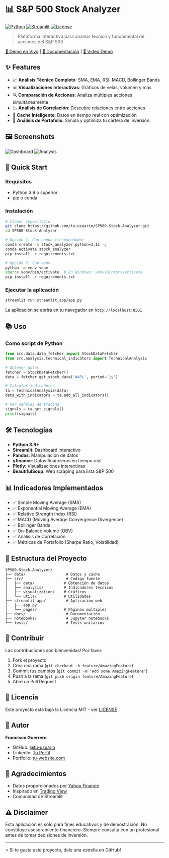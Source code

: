 # 📊 S&P 500 Stock Analyzer

[![Python](https://img.shields.io/badge/Python-3.9+-blue.svg)](https://www.python.org)
[![Streamlit](https://img.shields.io/badge/Streamlit-1.28+-red.svg)](https://streamlit.io)
[![License](https://img.shields.io/badge/License-MIT-green.svg)](LICENSE)

> Plataforma interactiva para análisis técnico y fundamental de acciones del S&P 500

[🚀 Demo en Vivo](#) | [📖 Documentación](MANUAL_USO.md) | [🎥 Video Demo](#)

## ✨ Features

- 📈 **Análisis Técnico Completo**: SMA, EMA, RSI, MACD, Bollinger Bands
- 📊 **Visualizaciones Interactivas**: Gráficos de velas, volumen y más
- 🔍 **Comparación de Acciones**: Analiza múltiples acciones simultáneamente
- 📉 **Análisis de Correlación**: Descubre relaciones entre acciones
- 💾 **Cache Inteligente**: Datos en tiempo real con optimización
- 💼 **Análisis de Portafolio**: Simula y optimiza tu cartera de inversión

## 🖼️ Screenshots

![Dashboard](docs/images/dashboard.png)
![Analysis](docs/images/analysis.png)

## 🚀 Quick Start

### Requisitos

- Python 3.9 o superior
- pip o conda

### Instalación
```bash
# Clonar repositorio
git clone https://github.com/tu-usuario/SP500-Stock-Analyzer.git
cd SP500-Stock-Analyzer

# Opción 1: Con conda (recomendado)
conda create -n stock_analyzer python=3.11 -y
conda activate stock_analyzer
pip install -r requirements.txt

# Opción 2: Con venv
python -m venv venv
source venv/bin/activate  # En Windows: venv\Scripts\activate
pip install -r requirements.txt
```

### Ejecutar la aplicación
```bash
streamlit run streamlit_app/app.py
```

La aplicación se abrirá en tu navegador en `http://localhost:8501`

## 📚 Uso

### Como script de Python
```python
from src.data.data_fetcher import StockDataFetcher
from src.analysis.technical_indicators import TechnicalAnalysis

# Obtener datos
fetcher = StockDataFetcher()
data = fetcher.get_stock_data('AAPL', period='1y')

# Calcular indicadores
ta = TechnicalAnalysis(data)
data_with_indicators = ta.add_all_indicators()

# Ver señales de trading
signals = ta.get_signals()
print(signals)
```

## 🛠️ Tecnologías

- **Python 3.9+**
- **Streamlit**: Dashboard interactivo
- **Pandas**: Manipulación de datos
- **yfinance**: Datos financieros en tiempo real
- **Plotly**: Visualizaciones interactivas
- **BeautifulSoup**: Web scraping para lista S&P 500

## 📊 Indicadores Implementados

- ✅ Simple Moving Average (SMA)
- ✅ Exponential Moving Average (EMA)
- ✅ Relative Strength Index (RSI)
- ✅ MACD (Moving Average Convergence Divergence)
- ✅ Bollinger Bands
- ✅ On-Balance Volume (OBV)
- ✅ Análisis de Correlación
- ✅ Métricas de Portafolio (Sharpe Ratio, Volatilidad)

## 📁 Estructura del Proyecto
```
SP500-Stock-Analyzer/
├── data/                  # Datos y cache
├── src/                   # Código fuente
│   ├── data/             # Obtención de datos
│   ├── analysis/         # Indicadores técnicos
│   ├── visualization/    # Gráficos
│   └── utils/            # Utilidades
├── streamlit_app/         # Aplicación web
│   ├── app.py
│   └── pages/            # Páginas múltiples
├── docs/                  # Documentación
├── notebooks/             # Jupyter notebooks
└── tests/                 # Tests unitarios
```

## 🤝 Contribuir

Las contribuciones son bienvenidas! Por favor:

1. Fork el proyecto
2. Crea una rama (`git checkout -b feature/AmazingFeature`)
3. Commit tus cambios (`git commit -m 'Add some AmazingFeature'`)
4. Push a la rama (`git push origin feature/AmazingFeature`)
5. Abre un Pull Request

## 📝 Licencia

Este proyecto está bajo la Licencia MIT - ver [LICENSE](LICENSE)

## 👤 Autor

**Francisco Guerrero**
- GitHub: [@tu-usuario](https://github.com/Fjgl96)
- LinkedIn: [Tu Perfil](https://www.linkedin.com/in/fguerrerol01/)
- Portfolio: [tu-website.com](https://tu-website.com)

## 🙏 Agradecimientos

- Datos proporcionados por [Yahoo Finance](https://finance.yahoo.com)
- Inspirado en [Trading View](https://www.tradingview.com)
- Comunidad de Streamlit

## ⚠️ Disclaimer

Esta aplicación es solo para fines educativos y de demostración. No constituye asesoramiento financiero. Siempre consulta con un profesional antes de tomar decisiones de inversión.

---

⭐ Si te gusta este proyecto, dale una estrella en GitHub!